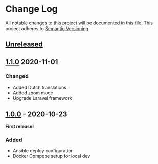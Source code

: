 # Change Log
All notable changes to this project will be documented in this file.
This project adheres to [Semantic Versioning](http://semver.org/).

## [Unreleased](https://github.com/Sjos12/Remote_homework/compare/1.1.0...develop)

## [1.1.0](https://github.com/Sjos12/Remote_homework/compare/1.0.0...1.1.0) 2020-11-01

### Changed
- Added Dutch translations
- Added zoom mode
- Upgrade Laravel framework

## [1.0.0](https://github.com/Sjos12/Remote_homework/tree/1.0.0) - 2020-10-23

**First release!**

### Added
- Ansible deploy configuration
- Docker Compose setup for local dev
